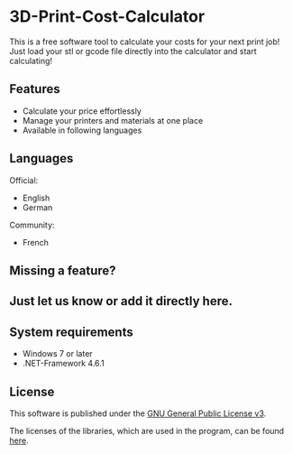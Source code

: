 # 3D-Print-Cost-Calculator
This is a free software tool to calculate your costs for your next print job! 
Just load your stl or gcode file directly into the calculator and start calculating!


<h2>Features</h2>

- Calculate your price effortlessly
- Manage your printers and materials at one place
- Available in following languages

<h2>Languages</h2>

Official:
- English
- German

Community:
- French

<h2>Missing a feature?<h2>
  Just let us know or add it directly here.

<h2>System requirements</h2>

- Windows 7 or later
- .NET-Framework 4.6.1

<h2>License</h2>

This software is published under the [GNU General Public License v3](https://github.com/AndreasReitberger/3D-Print-Cost-Calculator/blob/master/LICENSE).

The licenses of the libraries, which are used in the program, can be found [here](https://github.com/AndreasReitberger/3D-Print-Cost-Calculator/tree/master/Source/WpfFramework/Licenses).
